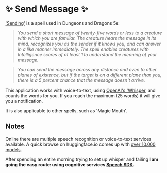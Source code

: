 # ✨ Send Message ✨

['Sending'](https://www.dndbeyond.com/spells/sending) is a spell used in Dungeons and Dragons 5e:

>*You send a short message of twenty-five words or less to a creature with which you are familiar. The creature hears the message in its mind, recognizes you as the sender if it knows you, and can answer in a like manner immediately. The spell enables creatures with Intelligence scores of at least 1 to understand the meaning of your message.*

>*You can send the message across any distance and even to other planes of existence, but if the target is on a different plane than you, there is a 5 percent chance that the message doesn't arrive.*

This application works with voice-to-text, using [OpenAI's 'Whisper](https://github.com/davabase/whisper_real_time/blob/master/transcribe_demo.py), and counts the words for you. If you reach the maximum (25 words) it will give you a notification.

It is also applicable to other spells, such as 'Magic Mouth'.

## Notes

Online there are multiple speech recognition or voice-to-text services available. A quick browse on huggingface.io comes up with [over 10.000 models](https://huggingface.co/models?pipeline_tag=automatic-speech-recognition&sort=trending).

After spending an entire morning trying to set up whisper and failing **I am going the easy route: using cognitive services [Speech SDK](https://learn.microsoft.com/en-us/azure/ai-services/speech-service/speech-sdk).**
